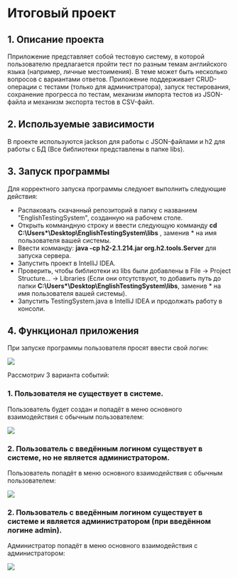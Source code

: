 # Итоговый проект

## 1. Описание проекта

Пприложение представляет собой тестовую систему, в которой пользователю предлагается пройти тест по разным темам английского языка (например, личные местоимения). В теме может быть несколько вопросов с вариантами ответов. Приложение поддерживает CRUD-операции с тестами (только для администратора), запуск тестирования, сохранение прогресса по тестам, механизм импорта тестов из JSON-файла и механизм экспорта тестов в CSV-файл.

## 2. Используемые зависимости

В проекте используются jackson для работы с JSON-файлами и h2 для работы с БД (Все библиотеки представлены в папке libs).

## 3. Запуск программы

Для корректного запуска программы следуюет выполнить следующие действия:

- Распаковать скачанный репозиторий в папку с названием "EnglishTestingSystem", созданную на рабочем столе.
- Открыть коммандную строку и ввести следующую комманду **cd C:\Users\*\Desktop\EnglishTestingSystem\libs** , заменив * на имя пользователя вашей системы.
- Ввести комманду: **java -cp h2-2.1.214.jar org.h2.tools.Server** для запуска сервера.
- Запустить проект в IntelliJ IDEA.
- Проверить, чтобы библиотеки из libs были добавлены в File -> Project Structure... -> Libraries (Если они отсутствуют, то добавить путь до папки **C:\Users\*\Desktop\EnglishTestingSystem\libs**, заменив * на имя пользователя вашей системы).
- Запустить TestingSystem.java в IntelliJ IDEA и продолжать работу в консоли.

## 4. Функционал приложения

При запуске программы пользователя просят ввести свой логин: 

![](../../../../images/1.PNG)

Расcмотриv 3 варианта событий:

### 1. Пользователя не существует в системе.

Пользователь будет создан и попадёт в меню основного взаимодействия с обычным пользователем:

![](../../../../images/2.PNG)

### 2. Пользователь с введённым логином существует в системе, но не является администратором.

Пользователь попадёт в меню основного взаимодействия с обычным пользователем:

![](../../../../images/3.PNG)

### 2. Пользователь с введённым логином существует в системе и является администратором (при введённом логине admin).

Администратор попадёт в меню основного взаимодействия с администратором:

![](../../../../images/4.PNG)
